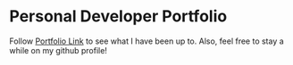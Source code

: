 # Personal Developer Portfolio    
Follow [Portfolio Link](https://obiechina-portfolio.vercel.app/) to see what I have been up to. Also, feel free to stay a while on my github profile! 

